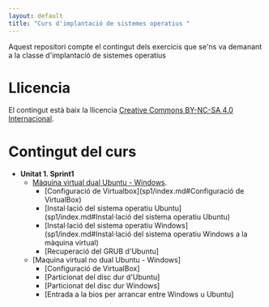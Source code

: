 ```yaml
---
layout: default
title: "Curs d'implantació de sistemes operatius "
---
```


Aquest repositori compte el contingut dels exercicis que se'ns va demanant a la classe d'implantació de sistemes operatius

# Llicencia

El contingut està baix la llicencia [Creative Commons BY-NC-SA 4.0 Internacional](LICENSE.md).

# Contingut del curs
- **Unitat 1. Sprint1**
   - [Màquina virtual dual Ubuntu - Windows](sp1/index.md).
      - [Configuració de Virtualbox](sp1/index.md#Configuració de VirtualBox)
      - [Instal·lació del sistema operatiu Ubuntu](sp1/index.md#Instal·lació del sistema operatiu Ubuntu)
      - [Instal·lació del sistema operatiu Windows](sp1/index.md#Instal·lació del sistema operatiu Windows a la màquina virtual)
      - [Recuperació del GRUB d'Ubuntu]
   - [Maquina virtual no dual Ubuntu - Windows]
      - [Configuració de VirtualBox]
      - [Particionat del disc dur d'Ubuntu]
      - [Particionat del disc dur Windows]
      - [Entrada a la bios per arrancar entre Windows u Ubuntu]


